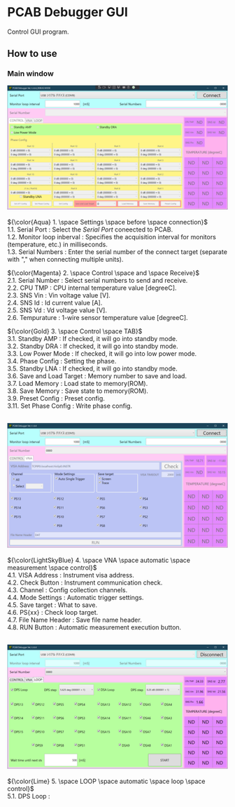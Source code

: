 # PCAB Debugger GUI
Control GUI program.

## How to use

### Main window
<img src="https://github.com/mw-eng/PCAB_Debugger/blob/master/PCAB_Debugger_GUI/assets/UI1.png?raw=true" width="600px"><br>
<br>
${\color{Aqua} 1. \space Settings \space before \space connection}$<br>
1.1.  Serial Port            : Select the *Serial Port* coneected to PCAB.<br>
1.2.  Monitor loop inberval  : Specifies the acquisition interval for monitors (temperature, etc.) in milliseconds.<br>
1.3.  Serial Numbers         : Enter the serial number of the connect target (separate with "," when connecting multiple units).<br>

${\color{Magenta} 2. \space Control \space and \space Receive}$<br>
2.1.  Serial Number          : Select serial numbers to send and receive.<br>
2.2.  CPU TMP                : CPU internal temperature value [degreeC].<br>
2.3.  SNS Vin                : Vin voltage value [V].<br>
2.4.  SNS Id                 : Id current value [A].<br>
2.5.  SNS Vd                 : Vd voltage value [V].<br>
2.6.  Tempurature            : 1-wire sensor temperature value [degreeC].<br>

${\color{Gold} 3. \space Control \space TAB}$<br>
3.1.  Standby AMP            : If checked, it will go into standby mode.<br>
3.2.  Standby DRA            : If checked, it will go into standby mode.<br>
3.3.  Low Power Mode         : If checked, it will go into low power mode.<br>
3.4.  Phase Config           : Setting the phase.<br>
3.5.  Standby LNA            : If checked, it will go into standby mode.<br>
3.6.  Save and Load Target   : Memory number to save and load.<br>
3.7.  Load Memory            : Load state to memory(ROM).<br>
3.8.  Save Memory            : Save state to memory(ROM).<br>
3.9.  Preset Config          : Preset config.<br>
3.11. Set Phase Config       : Write phase config.<br>


<br><img src="https://github.com/mw-eng/PCAB_Debugger/blob/master/PCAB_Debugger_GUI/assets/UI2.png?raw=true" width="600px"><br>
<br>
${\color{LightSkyBlue} 4. \space VNA \space automatic \space measurement \space control}$<br>
4.1.  VISA Address	         : Instrument visa address.<br>
4.2.  Check Button	         : Instrument communication check.<br>
4.3.  Channel		         : Config collection channels.<br>
4.4.  Mode Settings	         : Automatic trigger settings.<br>
4.5.  Save target	         : What to save.<br>
4.6.  PS{xx}		         : Check loop target.<br>
4.7.  File Name Header       : Save file name header.<br>
4.8.  RUN Button             : Automatic measurement execution button.<br>


<br><img src="https://github.com/mw-eng/PCAB_Debugger/blob/master/PCAB_Debugger_GUI/assets/UI3.png?raw=true" width="600px"><br>
<br>
${\color{Lime} 5. \space LOOP \space automatic \space loop \space control}$<br>
5.1.  DPS Loop 	             : <br>